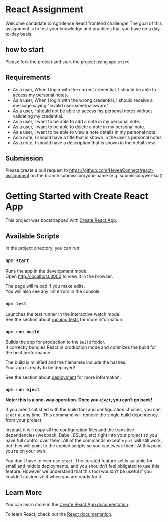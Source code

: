 # React Assignment

Welcome candidate to Agridence React frontend challenge! The goal of this assignment is to test your knowledge and practices that you have on a day-to-day basis.

## how to start
Please fork the project and start the project using `npm start`

## Requirements
- As a user, When I login with the correct credential, I should be able to access my personal notes.
- As a user, When I login with the wrong credential, I should receive a message saying "invalid username/password"
- As a user, I should not be able to access my personal notes without validating my credential.
- As a user, I want to be able to add a note in my personal note.
- As a user, I want to be able to delete a note in my personal note.
- As a user, I want to be able to view a note details in my personal note.
- As a note, I should have a title that is shown in the user's personal notes
- As a note, I should have a description that is shown in the detail view.

## Submission
Please create a pull request to https://github.com/HeveaConnect/react-assignment on the branch submission/your-name (e.g. submission/wei-kiat)


# Getting Started with Create React App

This project was bootstrapped with [Create React App](https://github.com/facebook/create-react-app).

## Available Scripts

In the project directory, you can run:

### `npm start`

Runs the app in the development mode.\
Open [http://localhost:3000](http://localhost:3000) to view it in the browser.

The page will reload if you make edits.\
You will also see any lint errors in the console.

### `npm test`

Launches the test runner in the interactive watch mode.\
See the section about [running tests](https://facebook.github.io/create-react-app/docs/running-tests) for more information.

### `npm run build`

Builds the app for production to the `build` folder.\
It correctly bundles React in production mode and optimizes the build for the best performance.

The build is minified and the filenames include the hashes.\
Your app is ready to be deployed!

See the section about [deployment](https://facebook.github.io/create-react-app/docs/deployment) for more information.

### `npm run eject`

**Note: this is a one-way operation. Once you `eject`, you can’t go back!**

If you aren’t satisfied with the build tool and configuration choices, you can `eject` at any time. This command will remove the single build dependency from your project.

Instead, it will copy all the configuration files and the transitive dependencies (webpack, Babel, ESLint, etc) right into your project so you have full control over them. All of the commands except `eject` will still work, but they will point to the copied scripts so you can tweak them. At this point you’re on your own.

You don’t have to ever use `eject`. The curated feature set is suitable for small and middle deployments, and you shouldn’t feel obligated to use this feature. However we understand that this tool wouldn’t be useful if you couldn’t customize it when you are ready for it.

## Learn More

You can learn more in the [Create React App documentation](https://facebook.github.io/create-react-app/docs/getting-started).

To learn React, check out the [React documentation](https://reactjs.org/).
